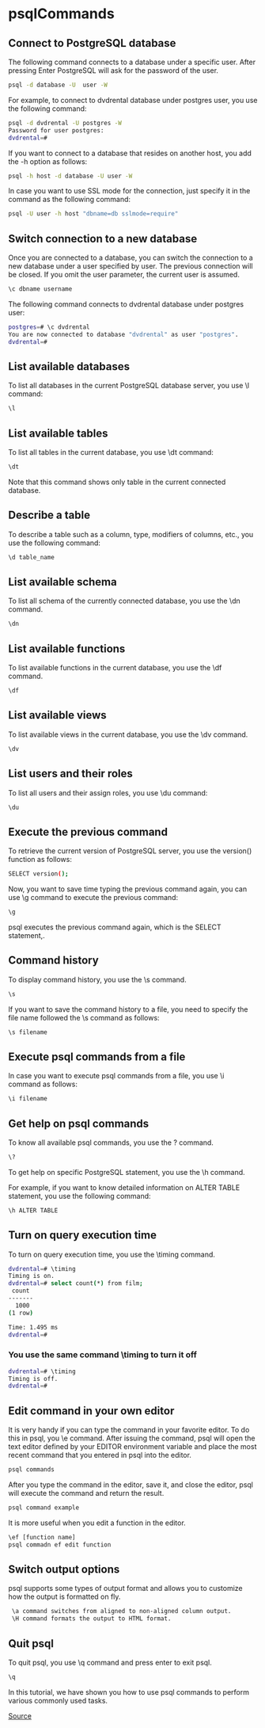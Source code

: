 # psqlCommands

## Connect to PostgreSQL database

The following command connects to a database under a specific user. After pressing Enter PostgreSQL will ask for the password of the user.

```bash
psql -d database -U  user -W
```

For example, to connect to dvdrental database under postgres user, you use the following command:

```bash
psql -d dvdrental -U postgres -W
Password for user postgres:
dvdrental=#
```

If you want to connect to a database that resides on another host, you add the -h option as follows:

```bash
psql -h host -d database -U user -W
```

In case you want to use SSL mode for the connection, just specify it in the command as the following command:

```bash
psql -U user -h host "dbname=db sslmode=require"
```

## Switch connection to a new database

Once you are connected to a database, you can switch the connection to a new database under a user specified by user. The previous connection will be closed. If you omit the user parameter, the current user is assumed.

```bash
\c dbname username
```

The following command connects to dvdrental database under postgres user:

```bash
postgres=# \c dvdrental
You are now connected to database "dvdrental" as user "postgres".
dvdrental=#
```

## List available databases

To list all databases in the current PostgreSQL database server, you use \l command:

```bash
\l
```

## List available tables

To list all tables in the current database, you use \dt command:

```bash
\dt
```

Note that this command shows only table in the current connected database.

## Describe a table

To describe a table such as a column, type, modifiers of columns, etc., you use the following command:

```bash
\d table_name
```

## List available schema

To list all schema of the currently connected database, you use the \dn command.

```bash
\dn
```

## List available functions

To list available functions in the current database, you use the \df command.

```bash
\df
```

## List available views

To list available views in the current database, you use the \dv command.

```bash
\dv
```

## List users and their roles

To list all users and their assign roles, you use \du command:

```bash
\du
```

## Execute the previous command

To retrieve the current version of PostgreSQL server, you use the version() function as follows:

```bash
SELECT version();
```

Now, you want to save time typing the previous command again, you can use \g command to execute the previous command:

```bash
\g
```

psql executes the previous command again, which is the SELECT statement,.

## Command history

To display command history, you use the \s command.

```bash
\s
```

If you want to save the command history to a file, you need to specify the file name followed the \s command as follows:

```bash
\s filename
```

## Execute psql commands from a file

In case you want to execute psql commands from a file, you use \i command as follows:

```bash
\i filename
```

## Get help on psql commands

To know all available psql commands, you use the \? command.

```bash
\?
```

To get help on specific PostgreSQL statement, you use the \h command.

For example, if you want to know detailed information on ALTER TABLE statement, you use the following command:

```bash
\h ALTER TABLE
```

## Turn on query execution time

To turn on query execution time, you use the \timing command.

```bash
dvdrental=# \timing
Timing is on.
dvdrental=# select count(*) from film;
 count
-------
  1000
(1 row)

Time: 1.495 ms
dvdrental=#
```

### You use the same command \timing to turn it off

```bash
dvdrental=# \timing
Timing is off.
dvdrental=#
```

## Edit command in your own editor

It is very handy if you can type the command in your favorite editor. To do this in psql, you \e command. After issuing the command, psql will open the text editor defined by your EDITOR environment variable and place the most recent command that you entered in psql into the editor.

```bash
psql commands
```

After you type the command in the editor, save it, and close the editor, psql will execute the command and return the result.

```bash
psql command example
```

It is more useful when you edit a function in the editor.

```bash
\ef [function name]
psql commadn ef edit function
```

## Switch output options

psql supports some types of output format and allows you to customize how the output is formatted on fly.

```bash
 \a command switches from aligned to non-aligned column output.
 \H command formats the output to HTML format.
```

## Quit psql

To quit psql, you use \q command and press enter to exit psql.

```bash
\q
```

In this tutorial, we have shown you how to use psql commands to perform various commonly used tasks.

[Source](http://www.plsqltutorial.com/)